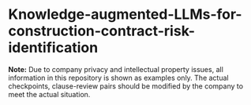 # Knowledge-augmented-LLMs-for-construction-contract-risk-identification

**Note:** Due to company privacy and intellectual property issues, all information in this repository is shown as examples only. The actual checkpoints, clause-review pairs should be modified by the company to meet the actual situation.
